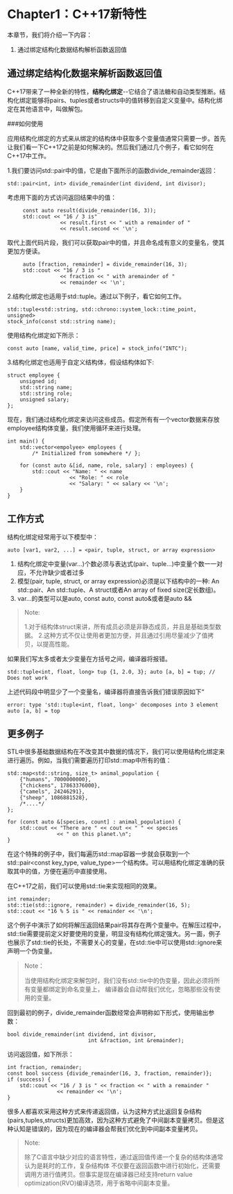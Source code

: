 Chapter1：C++17新特性
=====================

本章节，我们将介绍一下内容：

1. 通过绑定结构化数据结构解析函数返回值


通过绑定结构化数据来解析函数返回值
----------------------------
C++17带来了一种全新的特性，**结构化绑定**--它结合了语法糖和自动类型推断。结构化绑定能够将pairs、tuples或者structs中的值转移到自定义变量中。结构化绑定在其他语言中，叫做解包。

###如何使用

应用结构化绑定的方式来从绑定的结构体中获取多个变量值通常只需要一步。首先让我们看一下C++17之前是如何解决的。然后我们通过几个例子，看它如何在C++17中工作。

1.我们要访问std::pair中的值，它是由下面所示的函数divide_remainder返回：

	std::pair<int, int> divide_remainder(int dividend, int divisor);

考虑用下面的方式访问返回结果中的值：

		 const auto result(divide_remainder(16, 3));
		 std::cout << "16 / 3 is"
		 			 << result.first << " with a remainder of "
		 			 << result.second << '\n';

取代上面代码片段，我们可以获取pair中的值，并且命名成有意义的变量名，使其更加方便读。

		 auto [fraction, remainder] = divide_remainder(16, 3);
		 std::cout << "16 / 3 is "
		 			 << fraction << " with aremainder of "
		 			 << remainder << '\n';

2.结构化绑定也适用于std::tuple。通过以下例子，看它如何工作。
	
	std::tuple<std::string, std::chrono::system_lock::time_point, unsigned>
	stock_info(const std::string name);

使用结构化绑定如下所示：

	const auto [name, valid_time, price] = stock_info("INTC");
	
3.结构化绑定也适用于自定义结构体，假设结构体如下:

	struct employee {
		unsigned id;
		std::string name;
		std::string role;
		unsigned salary;
	};
	
现在，我们通过结构化绑定来访问这些成员。假定所有有一个vector数据来存放employee结构体变量，我们使用循环来进行处理。

	int main() {
		std::vector<empolyee> employees {
			/* Initialized from somewhere */ };
		
		for (const auto &[id, name, role, salary] : employees) {
			std::cout << "Name: " << name
						<< "Role: " << role
						<< "Salary: " << salary << '\n';
		}
	}
	
工作方式
------------------------------------------
结构化绑定经常用于以下模型中：

`auto [var1, var2, ...] = <pair, tuple, struct, or array expression>`

1. 结构化绑定中变量(var...)个数必须与表达式(pair、tuple...)中变量个数一一对应，不允许缺少或者过多
2. 模型(pair, tuple, struct, or array expression)必须是以下结构中的一种: An std::pair、An std::tuple、A struct或者An array of fixed size(定长数组)。
3. var...的类型可以是auto, const auto, const auto&或者是auto &&

> Note:
> 
> 1.对于结构体struct来讲，所有成员必须是非静态成员，并且是基础类型数据。
> 2.这种方式不仅让使用者更加方便，并且通过引用尽量减少了值拷贝，以提高性能。

如果我们写太多或者太少变量在方括号之间，编译器将报错。

`std::tuple<int, float, long> tup {1, 2.0, 3};
 auto [a, b] = tup; // Does not work`
 
 上述代码段中明显少了一个变量名，编译器将直接告诉我们错误原因如下“
 
 `error: type 'std::tuple<int, float, long>' decomposes into 3 element
  auto [a, b] = top`
  
更多例子
---------------------------------------------
STL中很多基础数据结构在不改变其中数据的情况下，我们可以使用结构化绑定来进行遍历。例如，当我们需要遍历打印std::map中所有的值：

	std::map<std::string, size_t> animal_population {
		{"humans", 7000000000},
		{"chickens", 17863376000},
		{"camels", 24246291},
		{"sheep", 1086881528},
		/*....*/
	};

	for (const auto &[species, count] : animal_population) {
		std::cout << "There are " << cout << " " << species
					<< " on this planet.\n";
	}
	
在这个特殊的例子中，我们每遍历std::map容器一步就会获取到一个std::pair\<const key_type, value_type>一个结构体。可以用结构化绑定准确的获取其中的值，方便在遍历中直接使用。
  
在C++17之前，我们可以使用std::tie来实现相同的效果。

	int remainder;
	std::tie(std::ignore, remainder) = divide_remainder(16, 5);
	std::cout << "16 % 5 is " << remainder << '\n';

这个例子中演示了如何将解压返回结果pair将其存在两个变量中。在解压过程中，std::tie需要提前定义好要使用的变量，明显没有结构化绑定强大。另一面，例子也展示了std::tie的长处，不需要关心的变量，在std::tie中可以使用std::ignore来声明一个伪变量。

>Note：
>
>当使用结构化绑定来解包时，我们没有std::tie中的伪变量，因此必须将所有变量都绑定到命名变量上，
>编译器会自动帮我们优化，忽略那些没有使用的变量。

回到最初的例子，divide_remainder函数经常会声明称如下形式，使用输出参数：

	bool divide_remainder(int dividend, int divisor,
							  int &fraction, int &remainder);
							  
访问返回值，如下所示：

	int fraction, remainder;
	const bool success {divide_remainder(16, 3, fraction, remainder)};
	if (success) {
		std::cout << "16 / 3 is " << fraction << " with a remainder "
					<< remainder << '\n';
	}

很多人都喜欢采用这种方式来传递返回值，认为这种方式比返回复杂结构(pairs,tuples,structs)更加高效，因为这种方式避免了中间副本变量拷贝。但是这种认知是错误的，因为现在的编译器会帮我们优化到中间副本变量拷贝。

>Note:
>
>除了C语言中缺少对应的语言特性，通过返回值传递一个复杂的结构体通常认为是耗时的工作，复杂结构体
>不仅要在返回函数中进行初始化，还需要调用方进行值拷贝。但事实是现在编译器已经支持return value
>optimization(RVO)编译选项，用于省略中间副本变量。




  
		

